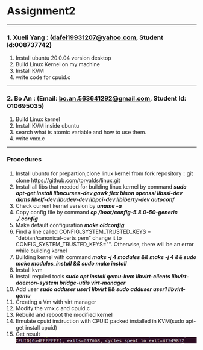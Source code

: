 # Assignment2

---
### 1. Xueli Yang : (dafei19931207@yahoo.com, Student Id:008737742)

1. Install ubuntu 20.0.04 version desktop
2. Build Linux Kernel on my machine
3. Install KVM 
4. write code for cpuid.c
---
### 2. Bo An : (Email: bo.an.563641292@gmail.com, Student Id: 010695035)

1. Build Linux kernel 
2. Install KVM inside ubuntu
3. search what is atomic variable and how to use them.
4. write vmx.c

---
### Procedures


1. Install ubuntu for prepartion,clone linux kernel from fork repository：git clone https://github.com/torvalds/linux.git
2. Install all libs that needed for building linux kernel by command ***sudo apt-get install libncurses-dev gawk flex bison openssl libssl-dev dkms libelf-dev libudev-dev libpci-dev libiberty-dev autoconf***
3. Check current kernel version by ***uname -a***
4. Copy config file by command ***cp /boot/config-5.8.0-50-generic ./.config***
5. Make default configuration ***make oldconfig*** 
6. Find a line called CONFIG_SYSTEM_TRUSTED_KEYS = "debian/canonical-certs.pem" change it to CONFIG_SYSTEM_TRUSTED_KEYS="". Otherwise, there will be an error while building kernel
7. Building kernel with command ***make -j 4 modules && make -j 4 && sudo make modules_install && sudo make install*** 
8. Install kvm
9. Install requied tools ***sudo apt install qemu-kvm libvirt-clients libvirt-daemon-system bridge-utils virt-manager***
10. Add user ***sudo adduser user1 libvirt && sudo adduser user1 libvirt-qemu***
11. Creating a Vm with virt manager
12. Modify the vmx.c and cpuid.c 
13. Rebuild and reboot the modified kernel
14. Emulate cpuid instruction with CPUID packed installed in KVM(sudo apt-get install cpuid)
15. Get result
![output1](https://github.com/dafei1993/cmpe283/blob/main/assignment2/screenshot/58ca13e59ba9a420b85937ac55269cb.png)
